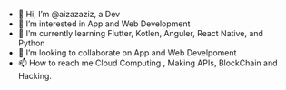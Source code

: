 - 👋 Hi, I’m @aizazaziz, a Dev
- 👀 I’m interested in App and Web Development
- 🌱 I’m currently learning Flutter, Kotlen, Anguler, React Native, and Python
- 💞️ I’m looking to collaborate on App and Web Develpoment
- 📫 How to reach me Cloud Computing , Making APIs, BlockChain and Hacking.

<!---
aizazaziz/aizazaziz is a ✨ special ✨ repository because its `README.md` (this file) appears on your GitHub profile.
You can click the Preview link to take a look at your changes.
--->

